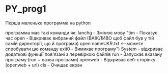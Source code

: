 # PY_prog1
Перша маленька программа на python

программа має такі команди як: 
lanchg - Змінює мову
"tim - Показує час
open - Відкриває вибраний файл (ВАЖЛИВО щоб файл був у тій самій директорії, що й програма) open nameUKR.txt <--можете спробувати цю команду
exit0 - Вимикає програму")
System - відкриває додаткові функції пов'язані з перевіркою файлів
run - Запускає вказану програму (run + назва програми)
openweb - Відкриває веб-сторінку (openweb + url)
cls - Очищає екран
